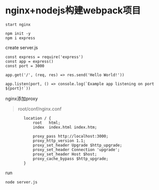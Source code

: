 # nginx+nodejs构建webpack项目

```
start nginx

npm init -y
npm i express

```

create server.js

```
const express = require('express')
const app = express()
const port = 3000

app.get('/', (req, res) => res.send('Hello World!'))

app.listen(port, () => console.log(`Example app listening on port ${port}!`))
```

nginx添加proxy
> root/conf/nginx.conf

```
        location / {
            root   html;
            index  index.html index.htm;
			
			proxy_pass http://localhost:3000;
			proxy_http_version 1.1;
			proxy_set_header Upgrade $http_upgrade;
			proxy_set_header Connection 'upgrade';
			proxy_set_header Host $host;
			proxy_cache_bypass $http_upgrade;			
        }
```

run
```
node server.js
```
